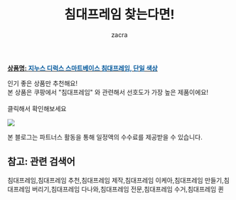 ﻿---
layout: post
title:  "침대프레임 찾는다면!"
author: zacra
categories: [ 아이템 ]
tags: [침대프레임,침대프레임 추천,침대프레임 제작,침대프레임 이케아,침대프레임 만들기,침대프레임 버리기,침대프레임 다나와,침대프레임 전문,침대프레임 수거,침대프레임 퀸]
image: https://static.coupangcdn.com/image/retail/images/2019/12/17/15/3/a5920d37-a053-4ec7-8816-8c23e0f0eca3.jpg 
description: "쿠팡에서 침대프레임 관련 상품으로 가장 고객 선호도가 높은 제품 중 하나입니다."
rating: 4.5
---

<a href="https://link.coupang.com/re/AFFSDP?lptag=AF8407795&pageKey=1096195704&itemId=2053878889&vendorItemId=70053178137&traceid=V0-153-5130c5316f600622"><b>상품명: <font color='#01579B'>지누스 디럭스 스마트베이스 침대프레임, 단일 색상</font></b></a>

인기 좋은 상품만 추천해요!<br/>
본 상품은 쿠팡에서 "침대프레임" 와 관련해서 선호도가 가장 높은 제품이에요!<br/><br/>
클릭해서 확인해보세요


<a href="https://link.coupang.com/re/AFFSDP?lptag=AF8407795&pageKey=1096195704&itemId=2053878889&vendorItemId=70053178137&traceid=V0-153-5130c5316f600622"><img src="https://thumbnail8.coupangcdn.com/thumbnails/remote/q89/image/retail/images/543165489411738-2268f37f-9c44-4290-a690-f11c38706be1.jpg"></a> 

본 블로그는 파트너스 활동을 통해 일정액의 수수료를 제공받을 수 있습니다.

## 참고: 관련 검색어    
침대프레임,침대프레임 추천,침대프레임 제작,침대프레임 이케아,침대프레임 만들기,침대프레임 버리기,침대프레임 다나와,침대프레임 전문,침대프레임 수거,침대프레임 퀸